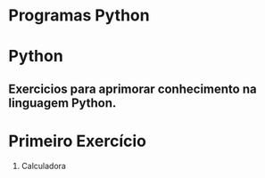 # Programas Python
# Python
## Exercicios para aprimorar conhecimento na linguagem Python.  
 # Primeiro Exercício 
 1. Calculadora

